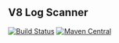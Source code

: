 ## V8 Log Scanner
[![Build Status](https://travis-ci.org/ripreal/V8LogScanner.svg?branch=master)](https://travis-ci.org/ripreal/V8LogScanner)
[![Maven Central](https://img.shields.io/maven-central/v/org.apache.maven/apache-maven.svg)]()


